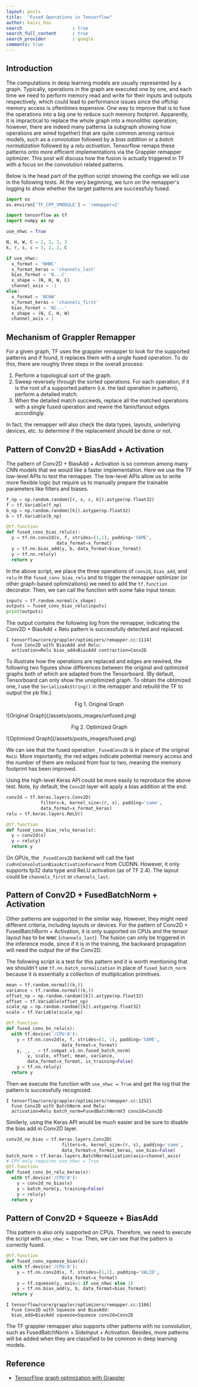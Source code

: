 ```yaml
---
layout: posts
title:  "Fused Operations in Tensorflow"
author: kaixi_hou
search                   : true
search_full_content      : true
search_provider          : google
comments: true
---
```

## Introduction
The computations in deep learning models are usually represented by a graph.
Typically, operations in the graph are executed one by one, and each time we need
to perform memory read and write for their inputs and outputs respectively,
which could lead to performance issues since the offchip memory access is
oftentimes expensive. One way to improve that is to fuse the operations into a
big one to reduce such memory footprint. Apparently, it is impractical to replace
the whole graph into a monolithic operation; however, there are indeed many
patterns (a subgraph showing how operations are wired together) that are quite
common among various models, such as a _convolution_ followed by a _bias
addition_ or a _batch normalization_ followed by a _relu activation_. Tensorflow
remaps these patterns onto more efficient implementations via the Grappler
remapper optimizer. This post will discuss how the fusion is actually triggered
in TF with a focus on the convolution related patterns.

Below is the head part of the python script showing the configs we will use in
the following tests. At the very beginning, we turn on the remapper's logging to
show whether the target patterns are successfuly fused.

```python
import os
os.environ['TF_CPP_VMODULE'] = 'remapper=2'

import tensorflow as tf
import numpy as np

use_nhwc = True

N, H, W, C = 1, 2, 3, 3
k, r, s, c = 3, 2, 2, C

if use_nhwc:
  x_format = 'NHWC'
  x_format_keras = 'channels_last'
  bias_format = 'N...C'
  x_shape = (N, H, W, C)
  channel_axis = -1
else:
  x_format = 'NCHW'
  x_format_keras = 'channels_first'
  bias_format = 'NC...'
  x_shape = (N, C, H, W)
  channel_axis = 1
```

## Mechanism of Grappler Remapper
For a given graph, TF uses the grappler remapper to look for the supported
patterns and if found, it replaces them with a single fused operation. To do
this, there are
roughly three steps in the overall process:
1. Perform a topological sort of the graph.
2. Sweep reversely through the sorted operations. For each operation, if
   it is the root of a supported pattern (i.e. the last operation in pattern),
   perform a detailed match.
3. When the detailed match succeeds, replace all the matched operations with a
   single fused operation and rewire the fanin/fanout edges accordingly.

In fact, the remapper will also check the data types, layouts, underlying
devices, etc. to determine if the replacement should be done or not.


## Pattern of Conv2D + BiasAdd + Activation

The pattern of Conv2D + BiasAdd + Activation is so common among many CNN models
that we would like a faster implementation. Here we use the TF low-level APIs to
test the remapper. The low-level APIs allow us to write more flexible logic but
require us to manually prepare the trainable parameters like filters and biases.
```python
f_np = np.random.random([r, s, c, k]).astype(np.float32)
f = tf.Variable(f_np)
b_np = np.random.random([k]).astype(np.float32)
b = tf.Variable(b_np)

@tf.function
def fused_conv_bias_relu(x):
  y = tf.nn.conv2d(x, f, strides=(1,1), padding='SAME',
                   data_format=x_format)
  y = tf.nn.bias_add(y, b, data_format=bias_format)
  y = tf.nn.relu(y)
  return y
```
In the above script, we place the three operations of `conv2d`, `bias_add`, and
`relu` in the `fused_conv_bias_relu` and to trigger the remapper optimizer (or
other graph-based optimizations) we need to add the `tf.function` decorator.
Then, we can call the function with some fake input tensor.
```python
inputs = tf.random.normal(x_shape)
outputs = fused_conv_bias_relu(inputs)
print(outputs)
```
The output contains the following log from the remapper, indicating the Conv2D +
BiasAdd + Relu pattern is successfully detected and replaced.
```
I tensorflow/core/grappler/optimizers/remapper.cc:1114]
  Fuse Conv2D with BiasAdd and Relu:
  activation=Relu bias_add=BiasAdd contraction=Conv2D
```

To illustrate how the operations are replaced and edges are rewired, the
following two figures show differences between the original and optimized graphs
both of which are adapted from the Tensorboard. (By default, Tensorboard can
only show the unoptimized graph. To obtain the obtimized one, I use the
`SerializeAsString()` in the remapper and rebuild the TF to output the pb file.)
<p align=center> Fig 1. Original Graph </p>
![Original Graph](/assets/posts_images/unfused.png)

<p align=center> Fig 2. Optimized Graph </p>
![Optimized Graph](/assets/posts_images/fused.png)

We can see that the fused operation `_FusedConv2D` is in place of the original
`ReLU`. More importantly, the red edges indicate potential memory access and the
number of them are reduced from four to two, meaning the memory footprint has
been improved.

Using the high-level Keras API could be more easily to reproduce the above test.
Note, by default, the `Conv2D` layer will apply a bias addition at the end.
```python
conv2d = tf.keras.layers.Conv2D(
             filters=k, kernel_size=(r, s), padding='same',
             data_format=x_format_keras)
relu = tf.keras.layers.ReLU()

@tf.function
def fused_conv_bias_relu_keras(x):
  y = conv2d(x)
  y = relu(y)
  return y
```

On GPUs, the `_FusedConv2D` backend will call
the fast `cudnnConvolutionBiasActivationForward` from CUDNN.  However, it only supports
fp32 data type and ReLU activation (as of TF 2.4). The layout could be `channels_first` or
`channels_last`.


## Pattern of Conv2D + FusedBatchNorm + Activation
Other patterns are supported in the similar way. However, they might need
different criteria, including layouts or devices. For the pattern of Conv2D +
FusedBatchBorm + Activation, it is only supported on CPUs and the tensor layout
has to be `NHWC` (`channels_last`). The fusion can only be triggered in the
inference mode, since if it is in the training, the backward propagation will
need the output the of the Conv2D. 

The following script is a test for this pattern and it is worth mentioning that
we shouldn't use `tf.nn.batch_normalization` in place of `fused_batch_norm`
because it is essentially a collection of multiplication primitives.
```python
mean = tf.random.normal((k,))
variance = tf.random.normal((k,))
offset_np = np.random.random([k]).astype(np.float32)
offset = tf.Variable(offset_np)
scale_np = np.random.random([k]).astype(np.float32)
scale = tf.Variable(scale_np)

@tf.function
def fused_conv_bn_relu(x):
  with tf.device('/CPU:0'):
    y = tf.nn.conv2d(x, f, strides=(1, 1), padding='SAME',
                     data_format=x_format)
    y, _, _ = tf.compat.v1.nn.fused_batch_norm(
        y, scale, offset, mean, variance,
        data_format=x_format, is_training=False)
    y = tf.nn.relu(y)
  return y
```

Then we execute the function with `use_nhwc = True` and get the log that the
pattern is successfully recognized.
```
I tensorflow/core/grappler/optimizers/remapper.cc:1252]
  Fuse Conv2D with BatchNorm and Relu:
  activation=Relu batch_norm=FusedBatchNormV3 conv2d=Conv2D
```

Similerly, using the Keras API would be much easier and be sure to disable the
bias add in Conv2D layer.
```python
conv2d_no_bias = tf.keras.layers.Conv2D(
                     filters=k, kernel_size=(r, s), padding='same',
                     data_format=x_format_keras, use_bias=False)
batch_norm = tf.keras.layers.BatchNormalization(axis=channel_axis)
# CPU only requires use_nhwc = True
@tf.function
def fused_conv_bn_relu_keras(x):
  with tf.device('/CPU:0'):
    y = conv2d_no_bias(x)
    y = batch_norm(y, training=False)
    y = relu(y)
  return y
```

## Pattern of Conv2D + Squeeze + BiasAdd
This pattern is also only supported on CPUs. Therefore, we need to execute the
script with `use_nhwc = True`. Then, we can see that the pattern is correctly
fused.
```python
@tf.function
def fused_conv_squeeze_bias(x):
  with tf.device('/CPU:0'):
    y = tf.nn.conv2d(x, f, strides=[1,1], padding='VALID',
                     data_format=x_format) 
    y = tf.squeeze(y, axis=1 if use_nhwc else 2)
    y = tf.nn.bias_add(y, b, data_format=bias_format)
  return y
```
```
I tensorflow/core/grappler/optimizers/remapper.cc:1166]
  Fuse Conv2D with Squeeze and BiasAdd:
  bias_add=BiasAdd squeeze=Squeeze conv2d=Conv2D
```

The TF grappler remapper also supports other patterns with no convolution, such as
FusedBatchNorm + SideInput + Activation. Besides, more patterns will be
added when they are classified to be common in deep learning models.

## Reference
* [TensorFlow graph optimization with Grappler](https://www.tensorflow.org/guide/graph_optimization)

